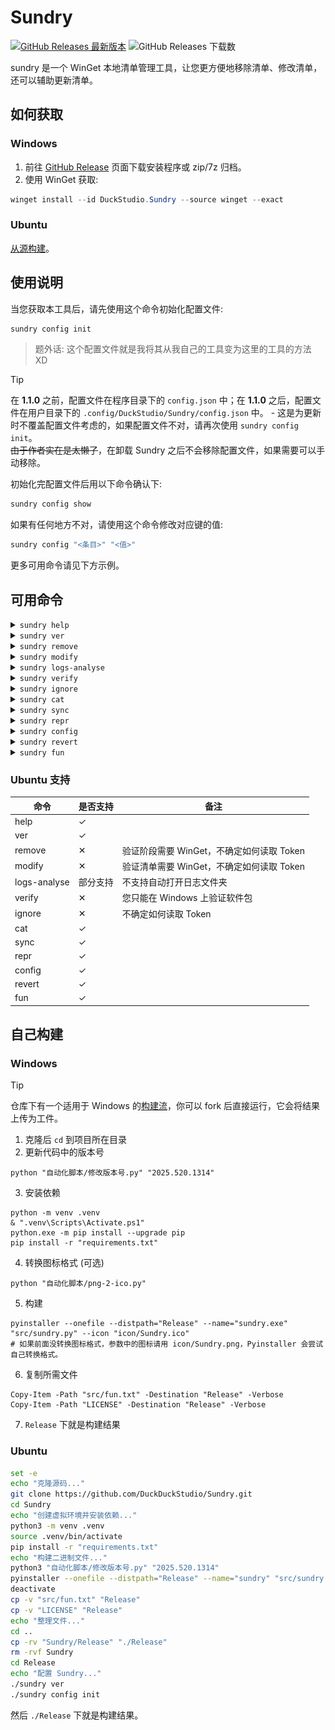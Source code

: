 # Sundry

[![GitHub Releases 最新版本](https://img.shields.io/github/release/DuckDuckStudio/Sundry)](https://github.com/DuckDuckStudio/Sundry/releases/latest) ![GitHub Releases 下载数](https://img.shields.io/github/downloads/DuckDuckStudio/Sundry/total.svg)  

sundry 是一个 WinGet 本地清单管理工具，让您更方便地移除清单、修改清单，还可以辅助更新清单。  

## 如何获取
### Windows
1. 前往 [GitHub Release](https://github.com/DuckDuckStudio/Sundry/releases) 页面下载安装程序或 zip/7z 归档。
2. 使用 WinGet 获取:  
```powershell
winget install --id DuckStudio.Sundry --source winget --exact
```

### Ubuntu
[从源构建](#ubuntu-1)。  

## 使用说明
当您获取本工具后，请先使用这个命令初始化配置文件:  

```bash
sundry config init
```

> 题外话: 这个配置文件就是我将其从我自己的工具变为这里的工具的方法 XD  

> [!TIP]  
> 在 **1.1.0** 之前，配置文件在程序目录下的 `config.json` 中；在 **1.1.0** 之后，配置文件在用户目录下的 `.config/DuckStudio/Sundry/config.json` 中。 - 这是为更新时不覆盖配置文件考虑的，如果配置文件不对，请再次使用 `sundry config init`。  
> ~~由于作者实在是太懒了~~，在卸载 Sundry 之后不会移除配置文件，如果需要可以手动移除。    

初始化完配置文件后用以下命令确认下:  

```bash
sundry config show
```

如果有任何地方不对，请使用这个命令修改对应键的值:  

```bash
sundry config "<条目>" "<值>"
```

更多可用命令请见下方示例。  

## 可用命令

<details>
  <summary><code>sundry help</code></summary>

![Sundry help 命令展示图。该命令用于输出 Sundry 帮助内容。](docs/photos/README/Demo/Commands/help.png)  

- 别名: 任何非命令字符
- 作用: 显示 Sundry 帮助

</details>


<details>
  <summary><code>sundry ver</code></summary>

![Sundry ver 命令展示图。该命令用于输出 Sundry 的版本和安装位置。](docs/photos/README/Demo/Commands/ver.png)  

- 别名: `ver`, `版本`, `version`, `Version`, `--version`, `--ver`, `-v`
- 作用: 显示 Sundry 版本和安装位置

</details>


<details>
  <summary><code>sundry remove</code></summary>

![Sundry remove 命令展示图。该命令用于从上游仓库（microsoft/winget-pkgs）中移除一个指定的软件包的指定版本，并带上理由（如果有）后自动创建拉取请求。](docs/photos/README/Demo/Commands/remove.png)  

> 截图来自拉取请求: https://github.com/microsoft/winget-pkgs/pull/265074  

- 别名: `移除`, `remove`
- 作用: **移除一个指定的软件包的指定版本**，并在移除前自动检查该版本是否确实存在问题。可以指定理由或跳过自动检查。**默认理由为“安装程序URL在GitHub Action上返回了404”。**
- 用法: `sundry remove <软件包标识符> <软件包版本> [是否跳过自动检查] [理由]`
- 示例:
  - 最少参数: `sundry remove DuckStudio.FufuTools 1.3.10`
  - 跳过自动检查: `sundry remove DuckStudio.FufuTools 1.3.10 True`
  - 指定理由: `sundry remove DuckStudio.FufuTools 1.3.10 "该版本存在一个已知问题"`
  - 指定理由的同时跳过自动检查: `sundry remove DuckStudio.FufuTools 1.3.10 True "该版本存在一个已知问题"`

</details>


<details>
  <summary><code>sundry modify</code></summary>

![Sundry modify 命令展示图。该命令用于帮助用户打开需要修改的那个软件包的那个版本，并在修改完毕后自动向上游仓库（microsoft/winget-pkgs）提交拉取请求。](docs/photos/README/Demo/Commands/modify.png)  

- 别名: `单改`, `单修改`, `modify`
- 作用: **修改一个指定的软件包的指定版本的清单**，并在修改完后自动提交拉取请求。
- 用法: `sundry modify <软件包标识符> <版本> [理由/解决的议题]`
- 示例:
  - 最少参数: `sundry modify XBMCFoundation.Kodi 18.2.0.0 ` (https://github.com/microsoft/winget-pkgs/pull/267613)
  - 指定理由: `sundry modify XBMCFoundation.Kodi 18.3.0.0 "替换 HTTP 为 HTTPS"` (https://github.com/microsoft/winget-pkgs/pull/267614)
  - 链接议题:
    - 使用议题 URL: `sundry modify DuckStudio.Sundry 1.2.6 "https://github.com/microsoft/winget-pkgs/issues/267539"`
    - 使用议题纯数字编号: `sundry modify DuckStudio.Sundry 1.2.6 "267539"`
    - 使用议题编号: `sundry modify DuckStudio.Sundry 1.2.6 "#267539"`
  - 指定理由的同时链接议题: 
    ```pwsh
    sundry modify DuckStudio.Sundry 1.2.6 "一些修改。
    - Resolves https://github.com/microsoft/winget-pkgs/issues/267539"
    ```
    > GitHub Docs: [使用关键词将拉取请求链接到议题](https://docs.github.com/zh/issues/tracking-your-work-with-issues/using-issues/linking-a-pull-request-to-an-issue#linking-a-pull-request-to-an-issue-using-a-keyword)  

</details>


<details>
  <summary><code>sundry logs-analyse</code></summary>

![Sundry logs-analyse 命令展示图。该命令用于分析 Azure Validation Pipeline Run 失败时的日志，来自动查找具体哪里失败了。](docs/photos/README/Demo/Commands/logs-analyse.png)  

- 别名: `日志分析`, `logs-analyse`, `logs_analyse`, `Azure日志分析`
- 作用: **分析 [Azure Validation Pipeline Run](https://duckduckstudio.github.io/Articles/#/信息速查/终端/WinGet/参考信息?id=验证管道日志在哪看？) 失败时的日志，来自动查找具体哪里失败了。**
- 用法:
  - 分析日志: `sundry logs-analyse <Azure Pipline Url> [是否保留日志文件] [是否显示一般错误/异常]`
  - 清理之前下载的日志: `sundry logs-analyse cleanup`
- 示例:
  - 分析日志
    > 这里的 Azure Validation Pipeline Run 是 https://github.com/microsoft/winget-pkgs/pull/267849#issuecomment-2998878757 的。
    - 最少参数: `sundry logs-analyse "https://dev.azure.com/shine-oss/8b78618a-7973-49d8-9174-4360829d979b/_build/results?buildId=137464"` (需要用户输入)
    - 不保留日志文件: `sundry logs-analyse "https://dev.azure.com/shine-oss/8b78618a-7973-49d8-9174-4360829d979b/_build/results?buildId=137464" n`
    - 保留日志文件: `sundry logs-analyse "https://dev.azure.com/shine-oss/8b78618a-7973-49d8-9174-4360829d979b/_build/results?buildId=137464" y` (运行后将打开日志文件所在目录)
    - 不显示一般错误/异常: 默认，不需要传递额外参数。
    - 显示一般错误/异常: `sundry logs-analyse "https://dev.azure.com/shine-oss/8b78618a-7973-49d8-9174-4360829d979b/_build/results?buildId=137464" 占位 y`
    - 保留日志文件且不显示一般错误/异常: 默认不显示一般错误/异常，同保留日志文件的示例。
    - 保留日志文件且显示一般错误/异常: `sundry logs-analyse "https://dev.azure.com/shine-oss/8b78618a-7973-49d8-9174-4360829d979b/_build/results?buildId=137464" y y`
  - 清理之前下载的日志: `sundry logs-analyse cleanup`

</details>

<details>
  <summary><code>sundry verify</code></summary>

![Sundry verify 命令展示图。该命令用于测试本地或 PR 上的清单的安装和卸载，并获取 ARP 条目变更。](docs/photos/README/Demo/Commands/verify.png)  

> 截图是在 Hyper-V Windows 10 x64 虚拟机上的测试。  

- 别名: `verify`, `test`, `验证`, `测试`
- 作用: **用于测试本地或 PR 上的清单的安装和卸载，并获取 ARP 条目变更。**
- 用法:
  - 本地清单: `sundry verify <软件包标识符> <软件包版本>`
  - PR 清单: `sundry verify <PR链接>`
- 示例:
  - 测试本地清单: `sundry verify DuckStudio.FufuTools 1.3.10`
  - 测试 PR 清单: `sundry verify <打开的PR>`

⚠ 注意
1. **它只能获取 HEAD 分支没被删除的 PR 的清单**，如果 HEAD 分支被删除了 GitHub API 会响应 404 Not Found。  
2. 它暂时**无法获取 `UpgradeCode`**。  
3. 对于本地清单，配置文件指向的 winget-pkgs 文件夹中**至少**要有以下文件:  
  \- Tools/ManualValidation/Auth.csv ([Sundry 1.3.5 及以后](https://github.com/DuckDuckStudio/Sundry/issues/61))  
  \- manifests/清单所在文件夹/清单文件 (例如 manifests/d/DuckStudio/Sundry/1.3.5/*)
1. 对于 PR 清单，它会将清单文件下载到 `%temp%/Sundry/Verify/PRManifest/PR编号` 下。  

</details>

<details>
  <summary><code>sundry ignore</code></summary>

![Sundry ignore 命令展示图。该命令用于管理 winget-tools 中的检测脚本的忽略字段。](docs/photos/README/Demo/Commands/ignore.png)  

- 别名: `忽略`, `检查忽略`, `ignore`
- 作用: **管理 [winget-tools](https://github.com/DuckDuckStudio/winget-tools/) 中的检测脚本的忽略字段。**
- 用法: `sundry ignore <add/remove/edit/list> [忽略字段] [理由]`
- 示例:
  - 添加忽略字段: `sundry ignore add "https://www.argyllcms.com/" "服务器冲不动咖啡 (418)"`
  - 移除忽略字段: `sundry ignore remove "https://www.argyllcms.com/" "又冲得动了"`
  - 编辑忽略字段: `sundry ignore edit`
  - 列出所有忽略字段: `sundry ignore list`

</details>


<details>
  <summary><code>sundry cat</code></summary>

![Sundry cat 命令展示图。该命令用于获取指定软件包标识符的指定版本的清单，可以指定获取所有清单或某个类型的清单。](docs/photos/README/Demo/Commands/cat.png)  

- 别名: 没有别名，只能用 `cat`。
- 作用: **获取指定软件包标识符的指定版本的清单**，可以指定获取所有清单或某个类型的清单。
- 用法: `sundry cat <软件包标识符> <版本> [清单类型] [区域设置(如果是locale类型)]`
- 示例:
  - 获取所有清单: `sundry cat DuckStudio.Sundry 1.2.3`
    - 亦可使用 `sundry cat DuckStudio.Sundry 1.2.3 all`
    - 除 `all` 外还可用 `全部`, `所有`
  - 获取指定类型的清单:
    - 安装程序清单: `sundry cat DuckStudio.Sundry 1.2.3 i`
      - 可以用 `installer`, `安装程序`, `安装`, `i`
    - 区域清单: `sundry cat DuckStudio.Sundry 1.2.3 l zh-CN`
      - 可以用 `locale`, `区域`, `区域设置`, `l`
      - 必须指定具体哪个区域设置的清单
    - 版本清单: `sundry cat DuckStudio.Sundry 1.2.3 v`
      - 可以用 `version`, `ver`, `v`, `版本`

</details>


<details>
  <summary><code>sundry sync</code></summary>

![Sundry sync 命令展示图。该命令用于同步 fork 仓库和上游仓库的修改。](docs/photos/README/Demo/Commands/sync.png)  

- 别名: `sync`, `同步`, `synchronize`, `sync-fork`
- 作用: **同步 fork 仓库和上游仓库的修改。**
- 用法: `sundry sync`
- 示例: `sundry sync`

</details>


<details>
  <summary><code>sundry repr</code></summary>

![Sundry repr 命令展示图。该命令用于显示字符串的真面目，就像\n那种。](docs/photos/README/Demo/Commands/repr.png)  

- 别名: 没有别名，只能用 `repr`。
- 作用: 等效于 Python 的 `repr()`，用于获取字符串真实的样子。
- 用法: `sundry repr <文件路径/文本内容> [编码(默认 UTF-8)]`
- 示例:
  - 文本:
    ```pwsh
    sundry repr "第一行
    第二行"
    ```
  - 文件 (假设编码为 gbk): `sundry repr "D:/文件路径/文件.txt" "gbk"`

</details>


<details>
  <summary><code>sundry config</code></summary>

![Sundry config 命令展示图。该命令用于初始化和修改 Sundry 配置。](docs/photos/README/Demo/Commands/config.png)  

- 别名: `config`, `配置`
- 作用: 初始化和修改 Sundry 配置。
- 用法: `sundry config <参数...>`
- 示例:
  - 初始化配置: `sundry config init`
  - 显示当前配置: `sundry config show`
  - 修改配置项: `sundry config signature no`

</details>


<details>
  <summary><code>sundry revert</code></summary>

![Sundry revert 命令展示图。该命令用于还原本地仓库的修改，如果 Sundry 在修改的某个过程中崩溃了，则可以使用此命令还原 Sundry 做的修改。](docs/photos/README/Demo/Commands/revert.png)  

- 别名: `还原`, `revert`
- 作用: **还原本地仓库的修改**，如果 Sundry 在修改的某个过程中崩溃了，则可以使用此命令还原 Sundry 做的修改。
- 用法: `sundry revert <仓库> <是否已提交> <是否丢弃>`
- 示例:
  - 还原所有仓库、未提交、丢弃: `sundry revert all n y`
  - 其他类似

</details>


<details>
  <summary><code>sundry fun</code></summary>

![Sundry fun 命令展示图。该命令用于管理 Sundry 的 fun.txt](docs/photos/README/Demo/Commands/fun.png)  

- 别名: 没有别名，只能用 `fun`。
- 作用: **管理 Sundry 的 `fun.txt`。**
- 用法: `sundry fun <random/list/edit/add/remove/import> [参数...]`
- 示例:
  - 随机一个: `sundry fun` 或 `sundry fun random`
    - 还可以使用 `sundry fun 随机`
  - 列出所有: `sundry fun list`
    - 可以用 `获取`, `读取`, `get`, `list`
  - 编辑 fun.txt: `sundry fun edit`
    - 可以用 `编辑`, `edit`, `打开`, `open`
  - 添加新的: `sundry fun add "提问: 罗浮六御中谁最幸福? 答案: 符玄。因为她姓符。"`
    - 可以用 `add`, `添加`
  - 移除原来的: `sundry fun remove "Ciallo～(∠・ω< )⌒☆"`
    - 可以用 `remove`, `移除`
  - 从其他文件导入(覆盖): `sundry import "D:/文件路径/另一个fun.txt"`
    - 可以用 `import`, `导入`

</details>

### Ubuntu 支持

| 命令 | 是否支持 | 备注 |
|-----|-----|-----|
| help | ✓ |  |
| ver | ✓ |  |
| remove | ✕ | 验证阶段需要 WinGet，不确定如何读取 Token |
| modify | ✕ | 验证清单需要 WinGet，不确定如何读取 Token |
| logs-analyse | 部分支持 | 不支持自动打开日志文件夹 |
| verify | ✕ | 您只能在 Windows 上验证软件包 |
| ignore | ✕ | 不确定如何读取 Token |
| cat | ✓ |  |
| sync | ✓ |  |
| repr | ✓ |  |
| config | ✓ |  |
| revert | ✓ |  |
| fun | ✓ |  |

## 自己构建
### Windows

> [!TIP]
> 仓库下有一个适用于 Windows 的[构建流](https://github.com/DuckDuckStudio/Sundry/blob/main/.github/workflows/build.yaml)，你可以 fork 后直接运行，它会将结果上传为工件。  

1. 克隆后 `cd` 到项目所在目录
2. 更新代码中的版本号
```pwsh
python "自动化脚本/修改版本号.py" "2025.520.1314"
```
3. 安装依赖
```pwsh
python -m venv .venv
& ".venv\Scripts\Activate.ps1"
python.exe -m pip install --upgrade pip
pip install -r "requirements.txt"
```
4. 转换图标格式 (可选)
```pwsh
python "自动化脚本/png-2-ico.py"
```
5. 构建
```pwsh
pyinstaller --onefile --distpath="Release" --name="sundry.exe" "src/sundry.py" --icon "icon/Sundry.ico"
# 如果前面没转换图标格式，参数中的图标请用 icon/Sundry.png，Pyinstaller 会尝试自己转换格式。
```
6. 复制所需文件
```pwsh
Copy-Item -Path "src/fun.txt" -Destination "Release" -Verbose
Copy-Item -Path "LICENSE" -Destination "Release" -Verbose
```
7. `Release` 下就是构建结果

### Ubuntu
```bash
set -e
echo "克隆源码..."
git clone https://github.com/DuckDuckStudio/Sundry.git
cd Sundry
echo "创建虚拟环境并安装依赖..."
python3 -m venv .venv
source .venv/bin/activate
pip install -r "requirements.txt"
echo "构建二进制文件..."
python3 "自动化脚本/修改版本号.py" "2025.520.1314"
pyinstaller --onefile --distpath="Release" --name="sundry" "src/sundry.py"
deactivate
cp -v "src/fun.txt" "Release"
cp -v "LICENSE" "Release"
echo "整理文件..."
cd ..
cp -rv "Sundry/Release" "./Release"
rm -rvf Sundry
cd Release
echo "配置 Sundry..."
./sundry ver
./sundry config init
```

然后 `./Release` 下就是构建结果。  
